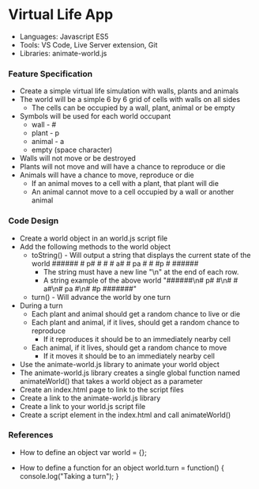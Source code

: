 
# Virtual Life App

* Languages: Javascript ES5
* Tools: VS Code, Live Server extension, Git
* Libraries: animate-world.js

### Feature Specification

* Create a simple virtual life simulation with walls, plants and animals
* The world will be a simple 6 by 6 grid of cells with walls on all sides
	* The cells can be occupied by a wall, plant, animal or be empty
* Symbols will be used for each world occupant
	* wall - #
	* plant - p
	* animal - a
	* empty (space character)
* Walls will not move or be destroyed
* Plants will not move and will have a chance to reproduce or die
* Animals will have a chance to move, reproduce or die
	* If an animal moves to a cell with a plant, that plant will die
	* An animal cannot move to a cell occupied by a wall or another animal

### Code Design

* Create a world object in an world.js script file
* Add the following methods to the world object
	* toString() - Will output a string that displays the current state of the world
			######
			# p# #
			# # a#
			# pa #
			# #p #
			######
		* The string must have a new line "\n" at the end of each row.
		* A string example of the above world
				"######\n# p# #\n# # a#\n# pa #\n# #p #######"
	* turn() - Will advance the world by one turn
* During a turn
	* Each plant and animal should get a random chance to live or die
	* Each plant and animal, if it lives, should get a random chance to reproduce
		* If it reproduces it should be to an immediately nearby cell
	* Each animal, if it lives, should get a random chance to move
		* If it moves it should be to an immediately nearby cell
* Use the animate-world.js library to animate your world object
* The animate-world.js library creates a single global function named animateWorld() that takes a world object as a parameter
* Create an index.html page to link to the script files
* Create a link to the animate-world.js library
* Create a link to your world.js script file
* Create a script element in the index.html and call animateWorld()
		<body>
			<script src="http://brickhousecodecamp.org/educationMaterials/workbenchProjects/phase-i/virtual-life-01-app/animate-world.js"></script>
			<script src="world.js"></script>
			<script>
				animateWorld(world)
			</script>
		</body>

### References

* How to define an object
		var world = {};

* How to define a function for an object
		world.turn = function() {
			console.log("Taking a turn");
		}